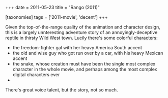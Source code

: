 +++
date = 2011-05-23
title = "Rango (2011)"

[taxonomies]
tags = ['2011-movie', 'decent']
+++

Given the top-of-the-range quality of the animation and character
design, this is a largely unnteresting adventure story of an
annoyingly-deceptive reptile in thirsty Wild West town. Lucily there\'s
some colorful characters:

-   the freedom-fighter gal with her heavy America South accent
-   the old and wise guy who got run over by a car, with his heavy
    Mexican accent
-   the snake, whose creation must have been the single most complex
    character in the whole movie, and perhaps among the most complex
    digital characters ever
-

There\'s great voice talent, but the story, not so much.
